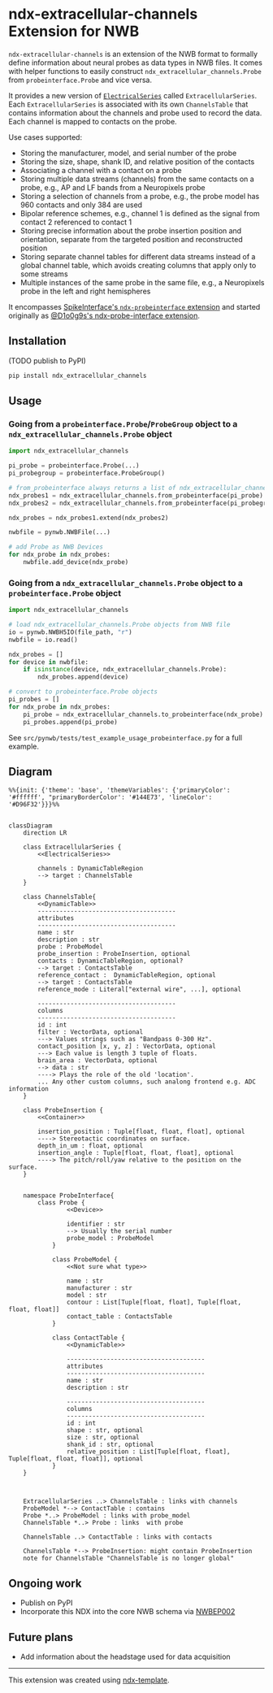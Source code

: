 # ndx-extracellular-channels Extension for NWB

`ndx-extracellular-channels` is an extension of the NWB format to formally define information about neural probes as data types in NWB files. It comes with helper functions to easily construct `ndx_extracellular_channels.Probe` from `probeinterface.Probe` and vice versa.

It provides a new version of [`ElectricalSeries`](https://nwb-schema.readthedocs.io/en/latest/format.html#electricalseries) called `ExtracellularSeries`. Each `ExtracellularSeries` is associated with its own `ChannelsTable` that contains information about the channels and probe used to record the data. Each channel is mapped to contacts on the probe.

Use cases supported:
- Storing the manufacturer, model, and serial number of the probe
- Storing the size, shape, shank ID, and relative position of the contacts
- Associating a channel with a contact on a probe
- Storing multiple data streams (channels) from the same contacts on a probe, e.g., AP and LF bands from a Neuropixels probe
- Storing a selection of channels from a probe, e.g., the probe model has 960 contacts and only 384 are used
- Bipolar reference schemes, e.g., channel 1 is defined as the signal from contact 2 referenced to contact 1
- Storing precise information about the probe insertion position and orientation, separate from the targeted position and reconstructed position
- Storing separate channel tables for different data streams instead of a global channel table, which avoids creating columns that apply only to some streams
- Multiple instances of the same probe in the same file, e.g., a Neuropixels probe in the left and right hemispheres

It encompasses [SpikeInterface's `ndx-probeinterface` extension](https://github.com/SpikeInterface/ndx-probeinterface) and started originally as [@D1o0g9s's ndx-probe-interface extension](https://github.com/D1o0g9s/ndx-probe-interface).

## Installation

(TODO publish to PyPI)
```python
pip install ndx_extracellular_channels
```

## Usage

### Going from a `probeinterface.Probe`/`ProbeGroup` object to a `ndx_extracellular_channels.Probe` object
```python
import ndx_extracellular_channels

pi_probe = probeinterface.Probe(...)
pi_probegroup = probeinterface.ProbeGroup()

# from_probeinterface always returns a list of ndx_extracellular_channels.Probe devices
ndx_probes1 = ndx_extracellular_channels.from_probeinterface(pi_probe)
ndx_probes2 = ndx_extracellular_channels.from_probeinterface(pi_probegroup)

ndx_probes = ndx_probes1.extend(ndx_probes2)

nwbfile = pynwb.NWBFile(...)

# add Probe as NWB Devices
for ndx_probe in ndx_probes:
    nwbfile.add_device(ndx_probe)
```

### Going from a `ndx_extracellular_channels.Probe` object to a `probeinterface.Probe` object
```python
import ndx_extracellular_channels

# load ndx_extracellular_channels.Probe objects from NWB file
io = pynwb.NWBH5IO(file_path, "r")
nwbfile = io.read()

ndx_probes = []
for device in nwbfile:
    if isinstance(device, ndx_extracellular_channels.Probe):
        ndx_probes.append(device)

# convert to probeinterface.Probe objects
pi_probes = []
for ndx_probe in ndx_probes:
    pi_probe = ndx_extracellular_channels.to_probeinterface(ndx_probe)
    pi_probes.append(pi_probe)
```

See `src/pynwb/tests/test_example_usage_probeinterface.py` for a full example.

## Diagram


```mermaid
%%{init: {'theme': 'base', 'themeVariables': {'primaryColor': '#ffffff', "primaryBorderColor': '#144E73', 'lineColor': '#D96F32'}}}%%


classDiagram
    direction LR

    class ExtracellularSeries {
        <<ElectricalSeries>>

        channels : DynamicTableRegion
        --> target : ChannelsTable
    }

    class ChannelsTable{
        <<DynamicTable>>
        --------------------------------------
        attributes
        --------------------------------------
        name : str
        description : str
        probe : ProbeModel
        probe_insertion : ProbeInsertion, optional
        contacts : DynamicTableRegion, optional?
        --> target : ContactsTable
        reference_contact :  DynamicTableRegion, optional
        --> target : ContactsTable
        reference_mode : Literal["external wire", ...], optional

        --------------------------------------
        columns
        --------------------------------------
        id : int
        filter : VectorData, optional
        ---> Values strings such as "Bandpass 0-300 Hz".
        contact_position [x, y, z] : VectorData, optional
        ---> Each value is length 3 tuple of floats.
        brain_area : VectorData, optional
        --> data : str
        ----> Plays the role of the old 'location'.
        ... Any other custom columns, such analong frontend e.g. ADC information
    }

    class ProbeInsertion {
        <<Container>>

        insertion_position : Tuple[float, float, float], optional
        ----> Stereotactic coordinates on surface.
        depth_in_um : float, optional
        insertion_angle : Tuple[float, float, float], optional
        ----> The pitch/roll/yaw relative to the position on the surface.
    }


    namespace ProbeInterface{
        class Probe {
                <<Device>>

                identifier : str
                --> Usually the serial number
                probe_model : ProbeModel
            }

            class ProbeModel {
                <<Not sure what type>>

                name : str
                manufacturer : str
                model : str
                contour : List[Tuple[float, float], Tuple[float, float, float]]
                contact_table : ContactsTable
            }

            class ContactTable {
                <<DynamicTable>>

                --------------------------------------
                attributes
                --------------------------------------
                name : str
                description : str

                --------------------------------------
                columns
                --------------------------------------
                id : int
                shape : str, optional
                size : str, optional
                shank_id : str, optional
                relative_position : List[Tuple[float, float], Tuple[float, float, float]], optional
            }
    }



    ExtracellularSeries ..> ChannelsTable : links with channels
    ProbeModel *--> ContactTable : contains
    Probe *..> ProbeModel : links with probe_model
    ChannelsTable *..> Probe : links  with probe

    ChannelsTable ..> ContactTable : links with contacts

    ChannelsTable *--> ProbeInsertion: might contain ProbeInsertion
    note for ChannelsTable "ChannelsTable is no longer global"
```

## Ongoing work
- Publish on PyPI
- Incorporate this NDX into the core NWB schema via [NWBEP002](https://docs.google.com/document/d/1q-haFEEHEgZpRoCzzQsuSWCKN4QfMsTzLnlptLaf-yw/edit)

## Future plans
- Add information about the headstage used for data acquisition

---
This extension was created using [ndx-template](https://github.com/nwb-extensions/ndx-template).
